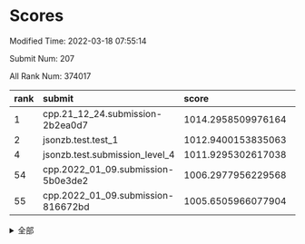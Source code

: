 # Scores

Modified Time: 2022-03-18 07:55:14

Submit Num: 207

All Rank Num: 374017

| rank |               submit               |       score        |       sigma        | pk_num |
| :--- | :--------------------------------- | :----------------- | :----------------- | :----- |
| 1    | cpp.21_12_24.submission-2b2ea0d7   | 1014.2958509976164 | 0.8280397393321073 | 7225   |
| 2    | jsonzb.test.test_1                 | 1012.9400153835063 | 0.8160796761465171 | 7223   |
| 4    | jsonzb.test.submission_level_4     | 1011.9295302617038 | 0.7909095679840009 | 7230   |
| 54   | cpp.2022_01_09.submission-5b0e3de2 | 1006.2977956229568 | 0.7398183344381035 | 7232   |
| 55   | cpp.2022_01_09.submission-816672bd | 1005.6505966077904 | 0.7235365136135765 | 7229   |


<details>
<summary>全部</summary>

| rank |                 submit                 |       score        |       sigma        | pk_num |
| :--- | :------------------------------------- | :----------------- | :----------------- | :----- |
| 1    | cpp.21_12_24.submission-2b2ea0d7       | 1014.2958509976164 | 0.8280397393321073 | 7225   |
| 2    | jsonzb.test.test_1                     | 1012.9400153835063 | 0.8160796761465171 | 7223   |
| 3    | gobigger.level_3.submission_level_3_47 | 1012.0493659555286 | 0.7699573070840935 | 7223   |
| 4    | jsonzb.test.submission_level_4         | 1011.9295302617038 | 0.7909095679840009 | 7230   |
| 5    | gobigger.level_3.submission_level_3_43 | 1011.3374502170277 | 0.7648219482274715 | 7224   |
| 6    | gobigger.level_3.submission_level_3_27 | 1011.261719653431  | 0.7784056668536969 | 7230   |
| 7    | gobigger.level_3.submission_level_3_38 | 1011.1773048853236 | 0.7605339847811788 | 7228   |
| 8    | gobigger.level_3.submission_level_3_36 | 1011.0557271483611 | 0.7892571631484346 | 7228   |
| 9    | gobigger.level_3.submission_level_3_49 | 1010.7321285362972 | 0.7638011390851449 | 7228   |
| 10   | gobigger.level_3.submission_level_3_14 | 1010.6957923746291 | 0.751382033747421  | 7228   |
| 11   | gobigger.level_3.submission_level_3_32 | 1010.6848154079695 | 0.764894344931164  | 7223   |
| 12   | gobigger.level_3.submission_level_3_20 | 1010.6734930241253 | 0.7658496347158424 | 7223   |
| 13   | gobigger.level_3.submission_level_3_11 | 1010.672311308385  | 0.7741700100205565 | 7230   |
| 14   | gobigger.level_3.submission_level_3_44 | 1010.663253943339  | 0.7754349667019729 | 7229   |
| 15   | gobigger.level_3.submission_level_3_23 | 1010.644457759416  | 0.7711618097839177 | 7227   |
| 16   | gobigger.level_3.submission_level_3_0  | 1010.5852515163546 | 0.7595709518632443 | 7230   |
| 17   | gobigger.level_3.submission_level_3_10 | 1010.5560545964781 | 0.7840928721913646 | 7230   |
| 18   | gobigger.level_3.submission_level_3_2  | 1010.5131627809574 | 0.7623637496481961 | 7226   |
| 19   | gobigger.level_3.submission_level_3_25 | 1010.5044246722731 | 0.7668891222536373 | 7227   |
| 20   | gobigger.level_3.submission_level_3_6  | 1010.5034640940653 | 0.7538220745867318 | 7224   |
| 21   | gobigger.level_3.submission_level_3_3  | 1010.3275969091935 | 0.7566259100228395 | 7227   |
| 22   | gobigger.level_3.submission_level_3_29 | 1010.2706603625667 | 0.7557543325028957 | 7230   |
| 23   | gobigger.level_3.submission_level_3_22 | 1010.1005074857043 | 0.7504423726082067 | 7227   |
| 24   | gobigger.level_3.submission_level_3_28 | 1010.0893933974577 | 0.7641289069561398 | 7232   |
| 25   | gobigger.level_3.submission_level_3_42 | 1010.0885977456693 | 0.7719071974103523 | 7233   |
| 26   | gobigger.level_3.submission_level_3_30 | 1010.0758058056166 | 0.7440364120835475 | 7227   |
| 27   | gobigger.level_3.submission_level_3_12 | 1010.0694999341533 | 0.7639939813056733 | 7227   |
| 28   | gobigger.level_3.submission_level_3_9  | 1010.0639475220652 | 0.7569170999301968 | 7228   |
| 29   | gobigger.level_3.submission_level_3_15 | 1010.0261203033236 | 0.7421629567962899 | 7233   |
| 30   | gobigger.level_3.submission_level_3_33 | 1009.9888161187176 | 0.7745471178802308 | 7234   |
| 31   | gobigger.level_3.submission_level_3_45 | 1009.9238154566525 | 0.7560994563433914 | 7227   |
| 32   | gobigger.level_3.submission_level_3_34 | 1009.8575303159062 | 0.7646726143772364 | 7226   |
| 33   | gobigger.level_3.submission_level_3_16 | 1009.8555805759946 | 0.7627026247782883 | 7222   |
| 34   | gobigger.level_3.submission_level_3_39 | 1009.8104972250959 | 0.7558573230128872 | 7221   |
| 35   | gobigger.level_3.submission_level_3_5  | 1009.7876083264339 | 0.7571996217587617 | 7230   |
| 36   | gobigger.level_3.submission_level_3_4  | 1009.779473672861  | 0.746677251168523  | 7226   |
| 37   | gobigger.level_3.submission_level_3_17 | 1009.7378062624092 | 0.7577473797322573 | 7229   |
| 38   | gobigger.level_3.submission_level_3_24 | 1009.6819295452524 | 0.7533550120525387 | 7227   |
| 39   | gobigger.level_3.submission_level_3_31 | 1009.6773334189653 | 0.7664330620658257 | 7222   |
| 40   | gobigger.level_3.submission_level_3_40 | 1009.6410068131687 | 0.7460781845654391 | 7220   |
| 41   | gobigger.level_3.submission_level_3_1  | 1009.6201231446883 | 0.7608749297113454 | 7225   |
| 42   | gobigger.level_3.submission_level_3_37 | 1009.5061558435514 | 0.7429111965730933 | 7232   |
| 43   | gobigger.level_3.submission_level_3_41 | 1009.4792195307471 | 0.770960146315332  | 7226   |
| 44   | gobigger.level_3.submission_level_3_13 | 1009.4490104136382 | 0.7620961888368859 | 7228   |
| 45   | gobigger.level_3.submission_level_3_21 | 1009.3671704790268 | 0.7548736545704156 | 7229   |
| 46   | gobigger.level_3.submission_level_3_35 | 1009.3419473321061 | 0.7506791318018873 | 7231   |
| 47   | gobigger.level_3.submission_level_3_46 | 1008.9358701765082 | 0.7528865241480762 | 7231   |
| 48   | gobigger.level_3.submission_level_3_19 | 1008.9083508884933 | 0.7333269846067569 | 7226   |
| 49   | gobigger.level_3.submission_level_3_48 | 1008.8872437056225 | 0.7487812258558637 | 7230   |
| 50   | gobigger.level_3.submission_level_3_18 | 1008.8522952322618 | 0.7459961831791845 | 7227   |
| 51   | gobigger.level_3.submission_level_3_8  | 1008.6121956761646 | 0.7338056216410652 | 7229   |
| 52   | gobigger.level_3.submission_level_3_26 | 1008.5084975417328 | 0.750502933553683  | 7229   |
| 53   | gobigger.level_3.submission_level_3_7  | 1008.4504666578964 | 0.7458555472980216 | 7231   |
| 54   | cpp.2022_01_09.submission-5b0e3de2     | 1006.2977956229568 | 0.7398183344381035 | 7232   |
| 55   | cpp.2022_01_09.submission-816672bd     | 1005.6505966077904 | 0.7235365136135765 | 7229   |
| 56   | gobigger.level_1.submission_level_1_38 | 1004.9694953983796 | 0.732860909791682  | 7231   |
| 57   | gobigger.level_1.submission_level_1_25 | 1004.6671538219928 | 0.7358151257595732 | 7234   |
| 58   | gobigger.level_1.submission_level_1_43 | 1004.4374476739702 | 0.717176556040944  | 7224   |
| 59   | gobigger.level_1.submission_level_1_26 | 1004.3589939459017 | 0.7193596178720872 | 7228   |
| 60   | gobigger.level_1.submission_level_1_32 | 1004.2051748912853 | 0.7241309052434316 | 7224   |
| 61   | gobigger.level_1.submission_level_1_11 | 1004.0998066578237 | 0.7287672477008377 | 7230   |
| 62   | gobigger.level_1.submission_level_1_27 | 1004.0788122290454 | 0.7180172467372848 | 7224   |
| 63   | gobigger.level_1.submission_level_1_15 | 1004.0343499316206 | 0.7128071972630643 | 7231   |
| 64   | gobigger.level_1.submission_level_1_49 | 1004.0141023639192 | 0.7227553437027031 | 7225   |
| 65   | gobigger.level_1.submission_level_1_28 | 1003.9458949271094 | 0.7238289308509336 | 7229   |
| 66   | gobigger.level_1.submission_level_1_34 | 1003.9421190697923 | 0.7169016679516583 | 7225   |
| 67   | gobigger.level_1.submission_level_1_12 | 1003.9123649043019 | 0.7114242462303523 | 7226   |
| 68   | gobigger.level_1.submission_level_1_23 | 1003.9078115856219 | 0.715722994372406  | 7230   |
| 69   | gobigger.level_1.submission_level_1_42 | 1003.890530721067  | 0.7242189565604498 | 7228   |
| 70   | gobigger.level_1.submission_level_1_40 | 1003.8813567380619 | 0.7117047416289667 | 7229   |
| 71   | gobigger.level_1.submission_level_1_0  | 1003.8530080276172 | 0.7078043692259313 | 7226   |
| 72   | gobigger.level_1.submission_level_1_37 | 1003.8167518346881 | 0.7162108882156251 | 7226   |
| 73   | gobigger.level_1.submission_level_1_17 | 1003.805133501455  | 0.7133109390870547 | 7225   |
| 74   | gobigger.level_1.submission_level_1_20 | 1003.7997748371304 | 0.7148475561241485 | 7227   |
| 75   | gobigger.level_1.submission_level_1_30 | 1003.7675290251444 | 0.7088432731548648 | 7227   |
| 76   | gobigger.level_1.submission_level_1_5  | 1003.7267590306675 | 0.714888491495669  | 7231   |
| 77   | gobigger.level_1.submission_level_1_19 | 1003.6990108964181 | 0.7183685657031997 | 7227   |
| 78   | gobigger.level_1.submission_level_1_48 | 1003.5560093301701 | 0.7104851925741076 | 7223   |
| 79   | gobigger.level_1.submission_level_1_9  | 1003.5233115681307 | 0.7148203637424828 | 7230   |
| 80   | gobigger.level_1.submission_level_1_46 | 1003.4965620741215 | 0.7139275381820049 | 7217   |
| 81   | gobigger.level_1.submission_level_1_21 | 1003.4790752092885 | 0.7097369622060942 | 7225   |
| 82   | gobigger.level_1.submission_level_1_3  | 1003.455104259835  | 0.7194892475226561 | 7229   |
| 83   | gobigger.level_1.submission_level_1_16 | 1003.4207374134176 | 0.7168894749337336 | 7231   |
| 84   | gobigger.level_1.submission_level_1_8  | 1003.1293295263379 | 0.7189998429028477 | 7225   |
| 85   | gobigger.level_1.submission_level_1_13 | 1003.072415152262  | 0.7189290413108258 | 7231   |
| 86   | gobigger.level_1.submission_level_1_31 | 1003.0597255006479 | 0.7205293803956868 | 7230   |
| 87   | gobigger.level_1.submission_level_1_39 | 1003.037430129405  | 0.7233270610719089 | 7220   |
| 88   | gobigger.level_1.submission_level_1_2  | 1003.0080830471983 | 0.72296193824884   | 7226   |
| 89   | gobigger.level_1.submission_level_1_1  | 1003.0010165896788 | 0.7176766419484499 | 7230   |
| 90   | gobigger.level_1.submission_level_1_47 | 1002.9650527403666 | 0.717287976208412  | 7223   |
| 91   | gobigger.level_1.submission_level_1_18 | 1002.9519585174116 | 0.7188228359516778 | 7221   |
| 92   | gobigger.level_1.submission_level_1_33 | 1002.7370125988473 | 0.7096626154540125 | 7226   |
| 93   | gobigger.level_1.submission_level_1_44 | 1002.7349449790216 | 0.7173645276531015 | 7229   |
| 94   | gobigger.level_1.submission_level_1_36 | 1002.6685619822481 | 0.7174723871003936 | 7225   |
| 95   | gobigger.level_1.submission_level_1_10 | 1002.6583258839355 | 0.7131623844183514 | 7229   |
| 96   | gobigger.level_1.submission_level_1_24 | 1002.6524906045248 | 0.7242957690582609 | 7228   |
| 97   | gobigger.level_1.submission_level_1_6  | 1002.6368174980671 | 0.7141550596763809 | 7230   |
| 98   | gobigger.level_1.submission_level_1_14 | 1002.5532664444082 | 0.7209352761460871 | 7227   |
| 99   | gobigger.level_1.submission_level_1_45 | 1002.5313757289917 | 0.7348027574300611 | 7227   |
| 100  | gobigger.level_1.submission_level_1_41 | 1002.4094264622904 | 0.7093775344912702 | 7228   |
| 101  | gobigger.level_1.submission_level_1_35 | 1002.3302119355074 | 0.7092840760228056 | 7225   |
| 102  | gobigger.level_1.submission_level_1_7  | 1002.2491318736039 | 0.7163241046971225 | 7230   |
| 103  | gobigger.level_1.submission_level_1_4  | 1002.2380946096907 | 0.7164802632736863 | 7233   |
| 104  | gobigger.level_1.submission_level_1_22 | 1002.1512237897991 | 0.7161962136728324 | 7230   |
| 105  | gobigger.level_1.submission_level_1_29 | 1001.9163840084115 | 0.721449899860101  | 7230   |
| 106  | gobigger.random.submission_random_31   | 997.7597438118951  | 0.7090468634903523 | 7226   |
| 107  | gobigger.random.submission_random_45   | 997.3022777174251  | 0.70556200130619   | 7228   |
| 108  | gobigger.random.submission_random_34   | 997.1870994924844  | 0.7143341039152467 | 7226   |
| 109  | gobigger.random.submission_random_33   | 997.1484338029309  | 0.7260615589824465 | 7225   |
| 110  | gobigger.random.submission_random_44   | 996.9474751201284  | 0.6988087621884772 | 7230   |
| 111  | gobigger.random.submission_random_42   | 996.7052481117375  | 0.7111806777867233 | 7229   |
| 112  | gobigger.random.submission_random_7    | 996.6621579365079  | 0.7136083480383011 | 7222   |
| 113  | gobigger.random.submission_random_29   | 996.5369677795803  | 0.7053525837966103 | 7228   |
| 114  | gobigger.random.submission_random_12   | 996.3814385140031  | 0.7197244485588643 | 7228   |
| 115  | gobigger.random.submission_random_4    | 996.2548453815718  | 0.7102969511570413 | 7230   |
| 116  | gobigger.random.submission_random_49   | 996.2440697633792  | 0.7197704511065426 | 7229   |
| 117  | gobigger.random.submission_random_9    | 996.2230830157453  | 0.7030875676056001 | 7226   |
| 118  | gobigger.random.submission_random_28   | 996.1249210116329  | 0.716520785838993  | 7228   |
| 119  | gobigger.random.submission_random_15   | 996.1005893745054  | 0.708928871185794  | 7229   |
| 120  | gobigger.random.submission_random_8    | 996.0550566955852  | 0.7098133214090447 | 7227   |
| 121  | gobigger.random.submission_random_32   | 996.0295012958816  | 0.7082522426583764 | 7223   |
| 122  | gobigger.random.submission_random_3    | 996.0213354567816  | 0.7069860792030045 | 7228   |
| 123  | gobigger.random.submission_random_18   | 996.0136972019212  | 0.722349676585696  | 7226   |
| 124  | gobigger.random.submission_random_22   | 995.9432565871734  | 0.7076438783978707 | 7232   |
| 125  | gobigger.random.submission_random_36   | 995.9337106093443  | 0.7086687333834202 | 7227   |
| 126  | gobigger.random.submission_random_24   | 995.9264981947483  | 0.7236073743659281 | 7226   |
| 127  | gobigger.random.submission_random_17   | 995.9188114063242  | 0.7176760205213337 | 7225   |
| 128  | gobigger.random.submission_random_14   | 995.9113635167643  | 0.713244355552215  | 7222   |
| 129  | gobigger.random.submission_random_5    | 995.9006532078056  | 0.7041502067284806 | 7224   |
| 130  | gobigger.random.submission_random_21   | 995.8970883647083  | 0.7126183334293938 | 7230   |
| 131  | gobigger.random.submission_random_43   | 995.8313352854284  | 0.7169228901040487 | 7225   |
| 132  | gobigger.random.submission_random_26   | 995.8238094748232  | 0.7111950686120735 | 7233   |
| 133  | gobigger.random.submission_random_19   | 995.8192346457402  | 0.7062177392861733 | 7225   |
| 134  | gobigger.random.submission_random_38   | 995.8000366756476  | 0.7072866196246046 | 7228   |
| 135  | gobigger.random.submission_random_37   | 995.7873507765498  | 0.7191613319415887 | 7225   |
| 136  | gobigger.random.submission_random_2    | 995.7767751485455  | 0.7088295435566188 | 7224   |
| 137  | gobigger.random.submission_random_0    | 995.7506212281031  | 0.7229069698742171 | 7228   |
| 138  | gobigger.random.submission_random_46   | 995.7401837763736  | 0.7162198374319116 | 7225   |
| 139  | gobigger.random.submission_random_39   | 995.6628356158637  | 0.7183749244096812 | 7224   |
| 140  | gobigger.random.submission_random_35   | 995.632199680433   | 0.7085891534202773 | 7230   |
| 141  | gobigger.random.submission_random_16   | 995.6157134977152  | 0.7224465867078379 | 7229   |
| 142  | gobigger.random.submission_random_20   | 995.6127935925239  | 0.7151020899841967 | 7224   |
| 143  | gobigger.random.submission_random_27   | 995.6034432957792  | 0.7090169276763787 | 7223   |
| 144  | gobigger.random.submission_random_47   | 995.603396013658   | 0.7095726101686356 | 7226   |
| 145  | gobigger.random.submission_random_10   | 995.5977350908616  | 0.707553985872396  | 7231   |
| 146  | gobigger.random.submission_random_41   | 995.5872441850739  | 0.7106970495745912 | 7226   |
| 147  | gobigger.random.submission_random_11   | 995.5284991598116  | 0.7170096805148349 | 7225   |
| 148  | gobigger.random.submission_random_6    | 995.5156248554216  | 0.7124983223538449 | 7220   |
| 149  | gobigger.random.submission_random_40   | 995.4733753360213  | 0.7179629979909685 | 7229   |
| 150  | gobigger.random.submission_random_23   | 995.3634032162165  | 0.7186769245152294 | 7225   |
| 151  | gobigger.random.submission_random_25   | 995.256500512446   | 0.7106651043148334 | 7227   |
| 152  | gobigger.random.submission_random_30   | 995.105218120064   | 0.7087282989978383 | 7230   |
| 153  | gobigger.random.submission_random_48   | 995.0504306702164  | 0.7215336611706105 | 7231   |
| 154  | gobigger.random.submission_random_13   | 994.9652353638794  | 0.7095077739597485 | 7232   |
| 155  | gobigger.random.submission_random_1    | 994.3210178851058  | 0.7125239189330338 | 7226   |
| 156  | gobigger.level_2.submission_level_2_22 | 993.7998550230668  | 0.7350185463359674 | 7231   |
| 157  | gobigger.level_2.submission_level_2_46 | 993.7368905865122  | 0.7304852062144284 | 7224   |
| 158  | gobigger.level_2.submission_level_2_32 | 993.6309731875685  | 0.7348192055495242 | 7223   |
| 159  | gobigger.level_2.submission_level_2_13 | 993.4229007219071  | 0.7403127272606892 | 7225   |
| 160  | gobigger.level_2.submission_level_2_12 | 993.2839483640108  | 0.743967571637847  | 7227   |
| 161  | gobigger.level_2.submission_level_2_45 | 993.1896150759042  | 0.7437169696545726 | 7229   |
| 162  | gobigger.level_2.submission_level_2_26 | 993.1618917074042  | 0.731981111931898  | 7229   |
| 163  | gobigger.level_2.submission_level_2_5  | 993.1610756056322  | 0.7457334675819901 | 7230   |
| 164  | gobigger.level_2.submission_level_2_41 | 993.1158466725968  | 0.7246049467231133 | 7225   |
| 165  | gobigger.level_2.submission_level_2_20 | 993.0978864706893  | 0.758392219526122  | 7225   |
| 166  | gobigger.level_2.submission_level_2_30 | 992.8688279720536  | 0.7267682687324492 | 7229   |
| 167  | gobigger.level_2.submission_level_2_14 | 992.7473605158818  | 0.754191028724517  | 7231   |
| 168  | gobigger.level_2.submission_level_2_3  | 992.5656392600066  | 0.7399153439531418 | 7228   |
| 169  | gobigger.level_2.submission_level_2_27 | 992.4453117938763  | 0.7386772428375626 | 7226   |
| 170  | gobigger.level_2.submission_level_2_2  | 992.3540135813943  | 0.743509101330274  | 7232   |
| 171  | gobigger.level_2.submission_level_2_36 | 992.3457087235212  | 0.7447866866053746 | 7230   |
| 172  | gobigger.level_2.submission_level_2_34 | 992.3411012488446  | 0.7626062678639017 | 7227   |
| 173  | gobigger.level_2.submission_level_2_42 | 992.24354903645    | 0.7342584914874921 | 7228   |
| 174  | gobigger.level_2.submission_level_2_43 | 992.1316765975229  | 0.7431642754874028 | 7228   |
| 175  | gobigger.level_2.submission_level_2_39 | 992.1294389234847  | 0.7385456027432811 | 7228   |
| 176  | gobigger.level_2.submission_level_2_7  | 992.0169008290093  | 0.7404461868266073 | 7230   |
| 177  | gobigger.level_2.submission_level_2_11 | 991.9990869953903  | 0.7323271710044864 | 7226   |
| 178  | gobigger.level_2.submission_level_2_24 | 991.9594021115398  | 0.7513876892738519 | 7223   |
| 179  | gobigger.level_2.submission_level_2_1  | 991.955198274757   | 0.749788325907003  | 7223   |
| 180  | gobigger.level_2.submission_level_2_35 | 991.8909610419302  | 0.7550004426315036 | 7228   |
| 181  | gobigger.level_2.submission_level_2_48 | 991.867162085231   | 0.756558004832288  | 7225   |
| 182  | gobigger.level_2.submission_level_2_6  | 991.8639990622279  | 0.7578326712662639 | 7232   |
| 183  | gobigger.level_2.submission_level_2_29 | 991.8555525453837  | 0.7430569229430788 | 7228   |
| 184  | gobigger.level_2.submission_level_2_16 | 991.8422726278872  | 0.7782586248494938 | 7229   |
| 185  | gobigger.level_2.submission_level_2_44 | 991.8376348324979  | 0.7629688099363764 | 7224   |
| 186  | gobigger.level_2.submission_level_2_23 | 991.7509331025154  | 0.7383107224068028 | 7231   |
| 187  | gobigger.level_2.submission_level_2_49 | 991.7361162951904  | 0.7543937513578685 | 7227   |
| 188  | gobigger.level_2.submission_level_2_18 | 991.5915181011933  | 0.7441266757222554 | 7229   |
| 189  | gobigger.level_2.submission_level_2_37 | 991.5589174003848  | 0.7598480879529278 | 7228   |
| 190  | gobigger.level_2.submission_level_2_4  | 991.4273096890158  | 0.7448184852425433 | 7230   |
| 191  | gobigger.level_2.submission_level_2_9  | 991.3784180605865  | 0.7515186802226425 | 7226   |
| 192  | gobigger.level_2.submission_level_2_21 | 991.3761088993612  | 0.7570601939005632 | 7226   |
| 193  | gobigger.level_2.submission_level_2_33 | 991.3079954714143  | 0.7601481499323431 | 7231   |
| 194  | gobigger.level_2.submission_level_2_40 | 991.2772773548822  | 0.7577447677352961 | 7230   |
| 195  | gobigger.level_2.submission_level_2_25 | 991.2584316858314  | 0.7403221918724978 | 7226   |
| 196  | gobigger.level_2.submission_level_2_47 | 991.2256105467837  | 0.7433392388992762 | 7228   |
| 197  | gobigger.level_2.submission_level_2_31 | 991.2127265269228  | 0.7684786165487665 | 7221   |
| 198  | gobigger.level_2.submission_level_2_19 | 991.1312003839072  | 0.7540663418560191 | 7227   |
| 199  | gobigger.level_2.submission_level_2_8  | 990.8830401205795  | 0.7455304864131852 | 7230   |
| 200  | gobigger.level_2.submission_level_2_17 | 990.8349156513564  | 0.7491921927150552 | 7231   |
| 201  | gobigger.level_2.submission_level_2_0  | 990.7303254858004  | 0.743957492518264  | 7227   |
| 202  | gobigger.level_2.submission_level_2_10 | 990.6763061895391  | 0.7743036958058841 | 7234   |
| 203  | gobigger.level_2.submission_level_2_15 | 990.5806732958268  | 0.7625640210569165 | 7231   |
| 204  | gobigger.level_2.submission_level_2_28 | 990.4729058377495  | 0.7682586147673192 | 7229   |
| 205  | gobigger.level_2.submission_level_2_38 | 989.9039240389125  | 0.766947423259727  | 7230   |
| 206  | gobigger.none.submission_none_0        | 976.7900822682088  | 1.3632046744365631 | 7225   |
| 207  | gobigger.none.submission_none_1        | 975.1351954979431  | 1.4973027074783019 | 7222   |

</details>